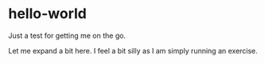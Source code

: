 # hello-world
Just a test for getting me on the go.

Let me expand a bit here. I feel a bit silly as I am simply running an exercise.
